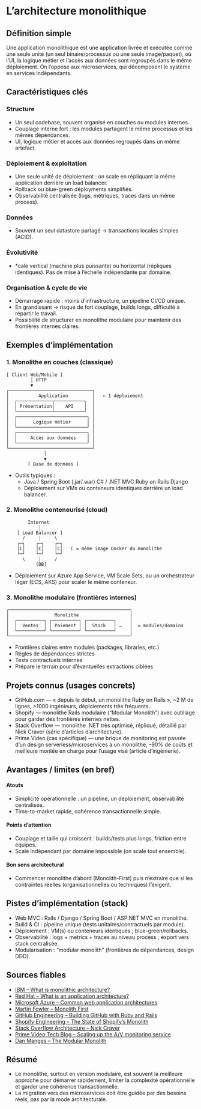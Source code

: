 # L’architecture monolithique
## Définition simple
Une application monolithique est une application livrée et exécutée comme une seule unité (un seul binaire/processus ou une seule image/paquet), où l’UI, la logique métier et l’accès aux données sont regroupés dans le même déploiement.
On l’oppose aux microservices, qui décomposent le système en services indépendants.
## Caractéristiques clés
### Structure
* Un seul codebase, souvent organisé en couches ou modules internes.
* Couplage interne fort : les modules partagent le même processus et les mêmes dépendances.
* UI, logique métier et accès aux données regroupés dans un même artefact.
### Déploiement & exploitation
* Une seule unité de déploiement : on scale en répliquant la même application derrière un load balancer.
* Rollback ou blue-green déployments simplifiés.
* Observabilité centralisée (logs, métriques, traces dans un même process).
### Données
* Souvent un seul datastore partagé → transactions locales simples (ACID).
### Évolutivité
* *cale vertical (machine plus puissante) ou horizontal (répliques identiques).
Pas de mise à l’échelle indépendante par domaine.
### Organisation & cycle de vie
* Démarrage rapide : moins d’infrastructure, un pipeline CI/CD unique.
* En grandissant → risque de fort couplage, builds longs, difficulté à répartir le travail.
* Possibilité de structurer en monolithe modulaire pour maintenir des frontières internes claires.
## Exemples d’implémentation
### 1. Monolithe en couches (classique)
```text
[ Client Web/Mobile ]
         │ HTTP
         ▼
┌───────────────────────────────┐
│           Application         │   ← 1 déploiement
│  ┌─────────────┬───────────┐  │
│  │ Présentation│    API    │  │
│  └─────────────┴───────────┘  │
│  ┌──────────────────────────┐ │
│  │      Logique métier      │ │
│  └──────────────────────────┘ │
│  ┌──────────────────────────┐ │
│  │     Accès aux données    │ │
│  └──────────────────────────┘ │
└───────────────────────────────┘
              │
              ▼
        [ Base de données ]
```
* Outils typiques :
  * Java / Spring Boot (.jar/.war)
C# / .NET MVC
Ruby on Rails
Django
  * Déploiement sur VMs ou conteneurs identiques derrière un load balancer.
### 2. Monolithe conteneurisé (cloud)
            Internet
                │
        [ Load Balancer ]
          /     |     \
        ┌─┐    ┌─┐    ┌─┐
        │C│    │C│    │C│   C = même image Docker du monolithe
        └─┘    └─┘    └─┘
          \     |     /
               [DB]
* Déploiement sur Azure App Service, VM Scale Sets, ou un orchestrateur léger (ECS, AKS) pour scaler le même conteneur.
### 3. Monolithe modulaire (frontières internes)
```text
┌─────────────────────────────────────────────┐
│                 Monolithe                   │
│  ┌──────────┐ ┌──────────┐ ┌──────────┐     │
│  │  Ventes  │ │ Paiement │ │  Stock   │ …   │  = modules/domains
│  └──────────┘ └──────────┘ └──────────┘     │
└─────────────────────────────────────────────┘
```
* Frontières claires entre modules (packages, libraries, etc.)
* Règles de dépendances strictes
* Tests contractuels internes
* Prépare le terrain pour d’éventuelles extractions ciblées
## Projets connus (usages concrets)
* GitHub.com — « depuis le début, un monolithe Ruby on Rails », ~2 M de lignes, >1000 ingénieurs, déploiements très fréquents.
* Shopify — monolithe Rails modulaire (“Modular Monolith”) avec outillage pour garder des frontières internes nettes.
* Stack Overflow — monolithe .NET très optimisé, répliqué, détaillé par Nick Craver (série d’articles d’architecture). 
* Prime Video (cas spécifique) — une brique de monitoring est passée d’un design serverless/microservices à un monolithe, –90% de coûts et meilleure montée en charge pour l’usage visé (article d’ingénierie). 
## Avantages / limites (en bref)
#### Atouts
* Simplicité opérationnelle : un pipeline, un déploiement, observabilité centralisée. 
* Time-to-market rapide, cohérence transactionnelle simple. 
#### Points d’attention
* Couplage et taille qui croissent : builds/tests plus longs, friction entre équipes. 
* Scale indépendant par domaine impossible (on scale tout ensemble). 
#### Bon sens architectural
* Commencer monolithe d’abord (Monolith-First) puis n’extraire que si les contraintes réelles (organisationnelles ou techniques) l’exigent. 
## Pistes d’implémentation (stack)
* Web MVC : Rails / Django / Spring Boot / ASP.NET MVC en monolithe.
* Build & CI : pipeline unique (tests unitaires/contractuels par module).
* Déploiement : VM(s) ou conteneurs identiques ; blue-green/rollbacks. 
* Observabilité : logs + metrics + traces au niveau process ; export vers stack centralisée. 
* Modularisation : “modular monolith” (frontières de dépendances, design DDD).
## Sources fiables
* [IBM – What is monolithic architecture?](https://www.ibm.com/think/topics/monolithic-architecture)
* [Red Hat – What is an application architecture?](https://www.redhat.com/en/topics/cloud-native-apps/what-is-an-application-architecture?utm_source=chatgpt.com)
* [Microsoft Azure – Common web application architectures](https://learn.microsoft.com/en-us/dotnet/architecture/modern-web-apps-azure/common-web-application-architectures?utm_source=chatgpt.com)
* [Martin Fowler – Monolith First](https://martinfowler.com/bliki/MonolithFirst.html?utm_source=chatgpt.com)
* [GitHub Engineering – Building GitHub with Ruby and Rails](https://github.blog/engineering/architecture-optimization/building-github-with-ruby-and-rails/?utm_source=chatgpt.com)
* [Shopify Engineering – The State of Shopify’s Monolith](https://shopify.engineering/shopify-monolith?utm_source=chatgpt.com)
* [Stack Overflow Architecture – Nick Craver](https://nickcraver.com/blog/2016/02/17/stack-overflow-the-architecture-2016-edition/?utm_source=chatgpt.com)
* [Prime Video Tech Blog – Scaling up the A/V monitoring service](https://www.wudsn.com/productions/www/site/news/2023/2023-05-08-microservices-01.pdf?utm_source=chatgpt.com)
* [Dan Manges – The Modular Monolith](https://medium.com/%40dan_manges/the-modular-monolith-rails-architecture-fb1023826fc4?utm_source=chatgpt.com)
## Résumé
* Le monolithe, surtout en version modulaire, est souvent la meilleure approche pour démarrer rapidement, limiter la complexité opérationnelle et garder une cohérence transactionnelle.
* La migration vers des microservices doit être guidée par des besoins réels, pas par la mode architecturale.
